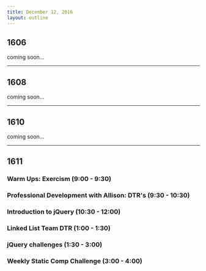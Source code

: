 ```yaml
---
title: December 12, 2016
layout: outline
---
```


## 1606
coming soon...

***

## 1608
coming soon...

***

## 1610
coming soon...

***

## 1611

### Warm Ups: Exercism (9:00 - 9:30)

### Professional Development with Allison: DTR's (9:30 - 10:30)

### Introduction to jQuery (10:30 - 12:00)

### Linked List Team DTR (1:00 - 1:30)

###  jQuery challenges (1:30 - 3:00)

### Weekly Static Comp Challenge (3:00 - 4:00)
